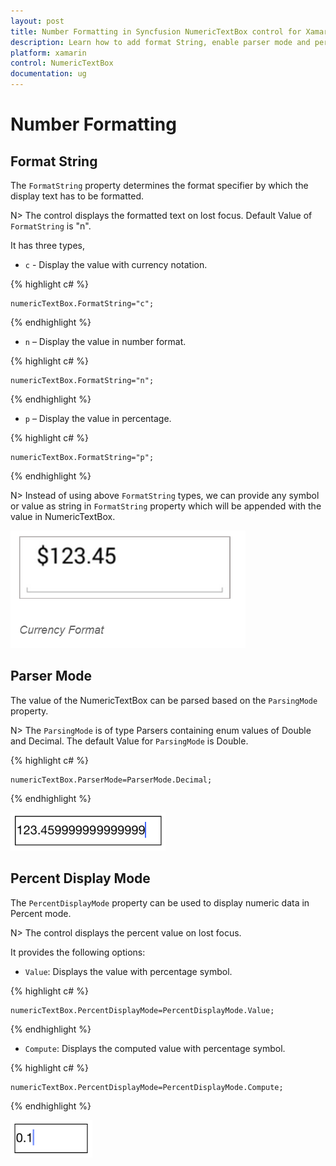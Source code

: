 ```yaml
---
layout: post
title: Number Formatting in Syncfusion NumericTextBox control for Xamarin.Forms
description: Learn how to add format String, enable parser mode and percent display mode for NumericTextBox control.
platform: xamarin
control: NumericTextBox
documentation: ug
---
```

# Number Formatting

## Format String

The `FormatString` property determines the format specifier by which the display text has to be formatted. 

N> The control displays the formatted text on lost focus. Default Value of `FormatString` is "n".

It has three types,

* `c` - Display the value with currency notation.
	
{% highlight c# %}
	
	numericTextBox.FormatString="c";
	 
{% endhighlight %}
	

* `n` – Display the value in number format.
	
{% highlight c# %}
	
	numericTextBox.FormatString="n";
	 
{% endhighlight %}
	

* `p` – Display the value in percentage.
	
{% highlight c# %}

	numericTextBox.FormatString="p";
	 
{% endhighlight %}
	
N> Instead of using above `FormatString` types, we can provide any symbol or value as string in `FormatString` property which will be appended with the value in NumericTextBox. 

![](images/FormatString.png)

## Parser Mode

The value of the NumericTextBox can be parsed based on the `ParsingMode` property. 

N> The `ParsingMode` is of type Parsers containing enum values of Double and Decimal. The default Value for `ParsingMode` is Double.

{% highlight c# %}

	numericTextBox.ParserMode=ParserMode.Decimal;
	  
{% endhighlight %}

![](images/ParserMode.png)

## Percent Display Mode

The `PercentDisplayMode` property can be used to display numeric data in Percent mode. 

N> The control displays the percent value on lost focus. 

It provides the following options:

* `Value`: Displays the value with percentage symbol.

{% highlight c# %}

	numericTextBox.PercentDisplayMode=PercentDisplayMode.Value;

{% endhighlight %}

* `Compute`: Displays the computed value with percentage symbol.

{% highlight c# %}

	numericTextBox.PercentDisplayMode=PercentDisplayMode.Compute;

{% endhighlight %}

![](images/PercentageDisplayMode.png)


